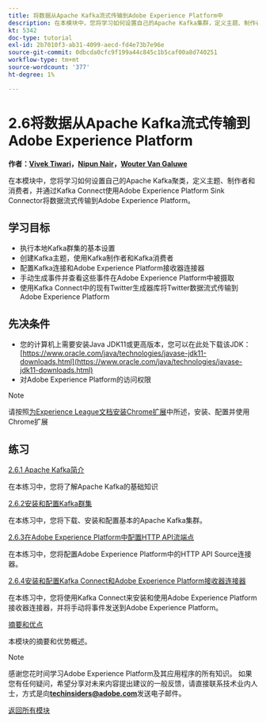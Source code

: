 ```yaml
---
title: 将数据从Apache Kafka流式传输到Adobe Experience Platform中
description: 在本模块中，您将学习如何设置自己的Apache Kafka集群，定义主题、制作者和消费者，并使用适用于Kafka Connect的Adobe Experience Platform Sink Connector将数据流式传输到Adobe Experience Platform。
kt: 5342
doc-type: tutorial
exl-id: 2b7010f3-ab31-4099-aecd-fd4e73b7e96e
source-git-commit: 0dbcda0cfc9f199a44c845c1b5caf00a8d740251
workflow-type: tm+mt
source-wordcount: '377'
ht-degree: 1%

---
```


# 2.6将数据从Apache Kafka流式传输到Adobe Experience Platform

**作者：[Vivek Tiwari](https://www.linkedin.com/in/vivek-tiwari-25092656/)，[Nipun Nair](https://www.linkedin.com/in/nipunnair/)，[Wouter Van Galuwe](https://www.linkedin.com/in/woutervangeluwe/)**

在本模块中，您将学习如何设置自己的Apache Kafka聚类，定义主题、制作者和消费者，并通过Kafka Connect使用Adobe Experience Platform Sink Connector将数据流式传输到Adobe Experience Platform。

## 学习目标

- 执行本地Kafka群集的基本设置
- 创建Kafka主题，使用Kafka制作者和Kafka消费者
- 配置Kafka连接和Adobe Experience Platform接收器连接器
- 手动生成事件并查看这些事件在Adobe Experience Platform中被摄取
- 使用Kafka Connect中的现有Twitter生成器库将Twitter数据流式传输到Adobe Experience Platform

## 先决条件

- 您的计算机上需要安装Java JDK11或更高版本，您可以在此处下载该JDK： [https://www.oracle.com/java/technologies/javase-jdk11-downloads.html](https://www.oracle.com/java/technologies/javase-jdk11-downloads.html)
- 对Adobe Experience Platform的访问权限

>[!NOTE]
>
>请按照[为Experience League文档安装Chrome扩展](../../gettingstarted/gettingstarted/ex1.md)中所述，安装、配置并使用Chrome扩展

## 练习

[2.6.1 Apache Kafka简介](./ex1.md)

在本练习中，您将了解Apache Kafka的基础知识

[2.6.2安装和配置Kafka群集](./ex2.md)

在本练习中，您将下载、安装和配置基本的Apache Kafka集群。

[2.6.3在Adobe Experience Platform中配置HTTP API流端点](./ex3.md)

在本练习中，您将配置Adobe Experience Platform中的HTTP API Source连接器。

[2.6.4安装和配置Kafka Connect和Adobe Experience Platform接收器连接器](./ex4.md)

在本练习中，您将使用Kafka Connect来安装和使用Adobe Experience Platform接收器连接器，并将手动将事件发送到Adobe Experience Platform。

[摘要和优点](./summary.md)

本模块的摘要和优势概述。

>[!NOTE]
>
>感谢您花时间学习Adobe Experience Platform及其应用程序的所有知识。 如果您有任何疑问，希望分享对未来内容提出建议的一般反馈，请直接联系技术业内人士，方式是向&#x200B;**techinsiders@adobe.com**&#x200B;发送电子邮件。

[返回所有模块](../../../overview.md)
